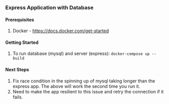 ### Express Application with Database

#### Prerequisites

1. Docker - https://docs.docker.com/get-started

#### Getting Started

1. To run database (mysql) and server (express): `docker-compose up --build`

#### Next Steps

1. Fix race condition in the spinning up of mysql taking longer than the express app. The above will work the second time you run it.
2. Need to make the app resilient to this issue and retry the connection if it fails.
